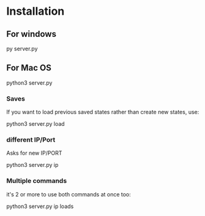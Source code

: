 # Installation

## For windows
py server.py

## For Mac OS
python3 server.py

### Saves
If you want to load previous saved states rather than create new states, use:

python3 server.py load

### different IP/Port
Asks for new IP/PORT

python3 server.py ip

### Multiple commands
it's 2 or more to use both commands at once too:

python3 server.py ip loads

